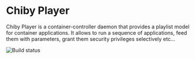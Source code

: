 # Chiby Player

Chiby Player is a container-controller daemon that provides a playlist model for container applications. It allows to run a sequence of applications, feed them with parameters, grant them security privileges selectively etc...

![Build status](https://csci.web.cern.ch/buildStatus/icon?job=chiby-player)
